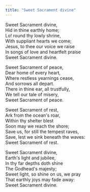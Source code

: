 ```yaml
---
title: "Sweet Sacrament divine"
---
```


Sweet Sacrament divine,   
Hid in thine earthly home;   
Lo! round thy lowly shrine,   
With suppliant hearts we come;   
Jesus, to thee our voice we raise   
In songs of love and heartfelt praise   
Sweet Sacrament divine.

Sweet Sacrament of peace,   
Dear home of every heart,   
Where restless yearnings cease,   
And sorrows all depart.   
There in thine ear, all trustfully,   
We tell our tale of misery,   
Sweet Sacrament of peace.   

Sweet Sacrament of rest,   
Ark from the ocean's roar,   
Within thy shelter blest   
Soon may we reach the shore;   
Save us, for still the tempest raves,   
Save, lest we sink beneath the waves:   
Sweet Sacrament of rest.   

Sweet Sacrament divine,   
Earth's light and jubilee,   
In thy far depths doth shine   
The Godhead's majesty;   
Sweet light, so shine on us, we pray   
That earthly joys may fade away:   
Sweet Sacrament divine.
